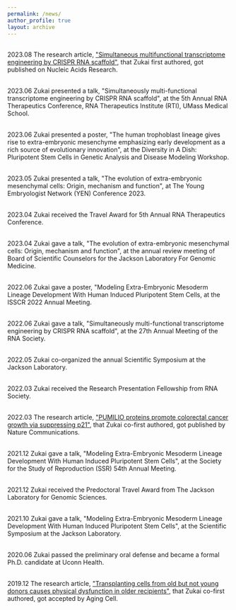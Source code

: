 ```yaml
---
permalink: /news/
author_profile: true
layout: archive
---
```

<br>2023.08 The research article, ["Simultaneous multifunctional transcriptome engineering by CRISPR RNA scaffold"](https://doi.org/10.1093/nar/gkad547), that Zukai first authored, got published on Nucleic Acids Research.

<br>2023.06 Zukai presented a talk, "Simultaneously multi-functional transcriptome engineering by CRISPR RNA scaffold", at the 5th Annual RNA Therapeutics Conference, RNA Therapeutics Institute (RTI), UMass Medical School. 

<br>2023.06 Zukai presented a poster, "The human trophoblast lineage gives rise to extra-embryonic mesenchyme emphasizing early development as a rich source of evolutionary innovation", at the Diversity in A Dish: Pluripotent Stem Cells in Genetic Analysis and Disease Modeling Workshop.

<br>2023.05 Zukai presented a talk, "The evolution of extra-embryonic mesenchymal cells: Origin, mechanism and function", at The Young Embryologist Network (YEN) Conference 2023.

<br>2023.04 Zukai received the Travel Award for 5th Annual RNA Therapeutics Conference.

<br>2023.04 Zukai gave a talk, "The evolution of extra-embryonic mesenchymal cells: Origin, mechanism and function", at the annual review meeting of Board of Scientific Counselors for the Jackson Laboratory For Genomic Medicine. 

<br>2022.06 Zukai gave a poster, "Modeling Extra-Embryonic Mesoderm Lineage Development With Human Induced Pluripotent Stem Cells, at the ISSCR 2022 Annual Meeting.

<br>2022.06 Zukai gave a talk, "Simultaneously multi-functional transcriptome engineering by CRISPR RNA scaffold", at the 27th Annual Meeting of the RNA Society.

<br>2022.05 Zukai co-organized the annual Scientific Symposium at the Jackson Laboratory.

<br>2022.03 Zukai received the Research Presentation Fellowship from RNA Society.

<br>2022.03 The research article, ["PUMILIO proteins promote colorectal cancer growth via suppressing p21"](https://doi.org/10.1038/s41467-022-29309-1), that Zukai co-first authored, got published by Nature Communications.

<br>2021.12 Zukai gave a talk, "Modeling Extra-Embryonic Mesoderm Lineage Development With Human Induced Pluripotent Stem Cells", at the Society for the Study of Reproduction (SSR) 54th Annual Meeting.

<br>2021.12 Zukai received the Predoctoral Travel Award from The Jackson Laboratory for Genomic Sciences.

<br>2021.10 Zukai gave a talk, "Modeling Extra-Embryonic Mesoderm Lineage Development With Human Induced Pluripotent Stem Cells", at the Scientific Symposium at the Jackson Laboratory.

<br>2020.06 Zukai passed the preliminary oral defense and became a formal Ph.D. candidate at Uconn Health.

<br>2019.12 The research article, ["Transplanting cells from old but not young donors causes physical dysfunction in older recipients"](https://doi.org/10.1111/acel.13106), that Zukai co-first authored, got accepted by Aging Cell.
